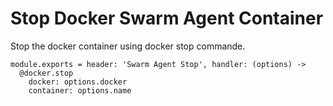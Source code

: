 
# Stop Docker Swarm Agent Container

Stop the docker container using docker stop commande.

    module.exports = header: 'Swarm Agent Stop', handler: (options) ->
      @docker.stop
        docker: options.docker
        container: options.name
